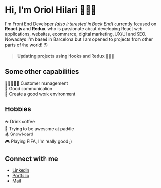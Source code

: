 

# Hi, I'm Oriol Hilari 🙋🏼‍♂️

I'm Front End Developer *(also interested in Back End*) currently focused on **React.js** and **Redux**, who is passionate about  developing React web applications, websites, ecommerce, digital marketing, UX/UI and SEO.<br>Nowadays I'm based in Barcelona but I am opened to projects from other parts of the world! 🌎

> **Updating projects using Hooks and Redux 👨🏼‍💻**

## Some other capabilities

🧑🏻‍🤝‍🧑🏽 Customer management<br>💬 Good communication<br>🤗 Create a good work environment

## Hobbies

☕ Drink coffee <br>🎾 Trying to be awesome at paddle <br>🏂 Snowboard <br>🎮 Playing FIFA, I'm really good ;) 

## Connect with me 

- <a target="_blank" href="https://www.linkedin.com/in/oriol-hilari/">Linkedin</a><br>
- <a target="_blank" href="https://ohilari.dev">Portfolio</a><br>
- <a href="mailto:hello@ohilari.dev">Mail</a>



